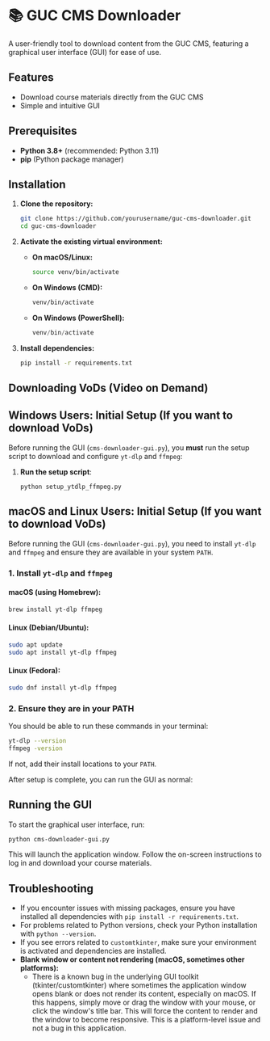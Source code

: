 # 📚 GUC CMS Downloader

A user-friendly tool to download content from the GUC CMS, featuring a graphical user interface (GUI) for ease of use.

## Features

- Download course materials directly from the GUC CMS
- Simple and intuitive GUI

## Prerequisites

- **Python 3.8+** (recommended: Python 3.11)
- **pip** (Python package manager)

## Installation

1. **Clone the repository:**

   ```bash
   git clone https://github.com/yourusername/guc-cms-downloader.git
   cd guc-cms-downloader
   ```

2. **Activate the existing virtual environment:**

   - **On macOS/Linux:**
     ```bash
     source venv/bin/activate
     ```
   - **On Windows (CMD):**
     ```cmd
     venv/bin/activate
     ```
   - **On Windows (PowerShell):**
     ```powershell
     venv/bin/activate
     ```

3. **Install dependencies:**
   ```bash
   pip install -r requirements.txt
   ```

## Downloading VoDs (Video on Demand)

## Windows Users: Initial Setup (If you want to download VoDs)

Before running the GUI (`cms-downloader-gui.py`), you **must** run the setup script to download and configure `yt-dlp` and `ffmpeg`:

1. **Run the setup script**:
   ```
   python setup_ytdlp_ffmpeg.py
   ```

## macOS and Linux Users: Initial Setup (If you want to download VoDs)

Before running the GUI (`cms-downloader-gui.py`), you need to install `yt-dlp` and `ffmpeg` and ensure they are available in your system `PATH`.

### 1. Install `yt-dlp` and `ffmpeg`

#### **macOS (using Homebrew):**

```bash
brew install yt-dlp ffmpeg
```

#### **Linux (Debian/Ubuntu):**

```bash
sudo apt update
sudo apt install yt-dlp ffmpeg
```

#### **Linux (Fedora):**

```bash
sudo dnf install yt-dlp ffmpeg
```

### 2. Ensure they are in your PATH

You should be able to run these commands in your terminal:

```bash
yt-dlp --version
ffmpeg -version
```

If not, add their install locations to your `PATH`.

After setup is complete, you can run the GUI as normal:

## Running the GUI

To start the graphical user interface, run:

```bash
python cms-downloader-gui.py
```

This will launch the application window. Follow the on-screen instructions to log in and download your course materials.

## Troubleshooting

- If you encounter issues with missing packages, ensure you have installed all dependencies with `pip install -r requirements.txt`.
- For problems related to Python versions, check your Python installation with `python --version`.
- If you see errors related to `customtkinter`, make sure your environment is activated and dependencies are installed.
- **Blank window or content not rendering (macOS, sometimes other platforms):**
  - There is a known bug in the underlying GUI toolkit (tkinter/customtkinter) where sometimes the application window opens blank or does not render its content, especially on macOS. If this happens, simply move or drag the window with your mouse, or click the window's title bar. This will force the content to render and the window to become responsive. This is a platform-level issue and not a bug in this application.
